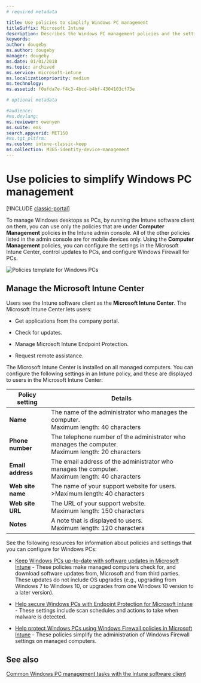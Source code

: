 ```yaml
---
# required metadata

title: Use policies to simplify Windows PC management 
titleSuffix: Microsoft Intune
description: Describes the Windows PC management policies and the settings for the Microsoft Intune Center.
keywords:
author: dougeby
ms.author: dougeby
manager: dougeby
ms.date: 01/01/2018
ms.topic: archived
ms.service: microsoft-intune
ms.localizationpriority: medium
ms.technology:
ms.assetid: f0afda7e-f4c3-4bcd-b4bf-4304103cf73e

# optional metadata

#audience:
#ms.devlang:
ms.reviewer: owenyen
ms.suite: ems
search.appverid: MET150
#ms.tgt_pltfrm:
ms.custom: intune-classic-keep
ms.collection: M365-identity-device-management
---
```


# Use policies to simplify Windows PC management

[!INCLUDE [classic-portal](includes/classic-portal.md)]

To manage Windows desktops as PCs, by running the Intune software client on them, you can use only the policies that are under **Computer Management** policies in the Intune admin console. All of the other policies listed in the admin console are for mobile devices only. Using the **Computer Management** policies, you can configure the settings in the Microsoft Intune Center, control updates to PCs, and configure Windows Firewall for PCs.

![Policies template for Windows PCs](media/pc_policy_template.png)

## Manage the Microsoft Intune Center
Users see the Intune software client as the **Microsoft Intune Center**. The Microsoft Intune Center lets users:

- Get applications from the company portal.

- Check for updates.

- Manage Microsoft Intune Endpoint Protection.

- Request remote assistance.

The Microsoft Intune Center is installed on all managed computers. You can configure the following settings in an Intune policy, and these are displayed to users in the Microsoft Intune Center:

|Policy setting|Details|
|------------------|--------------------|
|**Name**|The name of the administrator who manages the computer.<br />Maximum length: 40 characters|
|**Phone number**|The telephone number of the administrator who manages the computer.<br />Maximum length: 20 characters|
|**Email address**|The email address of the administrator who manages the computer.<br />Maximum length: 40 characters|
|**Web site name**|The name of your support website for users.<br />>Maximum length: 40 characters|
|**Web site URL**|The URL of your support website.<br />Maximum length: 150 characters|
|**Notes**|A note that is displayed to users.<br />Maximum length: 120 characters|

See the following resources for information about policies and settings that you can configure for Windows PCs:

- [Keep Windows PCs up-to-date with software updates in Microsoft Intune](keep-windows-pcs-up-to-date-with-software-updates-in-microsoft-intune.md) - These policies make managed computers check for, and download software updates from, Microsoft and from third parties. These updates do not include OS upgrades (e.g., upgrading from Windows 7 to Windows 10, or upgrades from one Windows 10 version to a later version).

- [Help secure Windows PCs with Endpoint Protection for Microsoft Intune](help-secure-windows-pcs-with-endpoint-protection-for-microsoft-intune.md) - These settings include scan schedules and actions to take when malware is detected.

- [Help protect Windows PCs using Windows Firewall policies in Microsoft Intune](help-protect-windows-pcs-using-windows-firewall-policies-in-microsoft-intune.md) - These policies simplify the administration of Windows Firewall settings on managed computers.


## See also

[Common Windows PC management tasks with the Intune software client](common-windows-pc-management-tasks-with-the-microsoft-intune-computer-client.md)
